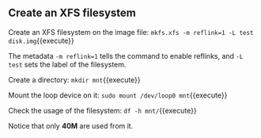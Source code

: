 ## Create an XFS filesystem

Create an XFS filesystem on the image file:
`mkfs.xfs -m reflink=1 -L test disk.img`{{execute}}

The metadata `-m reflink=1` tells the command to enable reflinks, and
`-L test` sets the label of the filesystem.

Create a directory:
`mkdir mnt`{{execute}}

Mount the loop device on it:
`sudo mount /dev/loop0 mnt`{{execute}}

Check the usage of the filesystem:
`df -h mnt/`{{execute}}

Notice that only **40M** are used from it.
